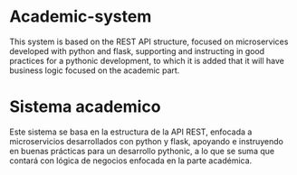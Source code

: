 # Academic-system
This system is based on the REST API structure, focused on microservices developed with python and flask, supporting and instructing in good practices for a pythonic development, to which it is added that it will have business logic focused on the academic part.

# Sistema academico
Este sistema se basa en la estructura de la API REST, enfocada a microservicios desarrollados con python y flask, apoyando e instruyendo en buenas prácticas para un desarrollo pythonic, a lo que se suma que contará con lógica de negocios enfocada en la parte académica.
